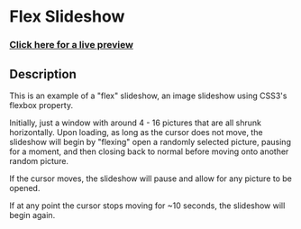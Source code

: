 # Flex Slideshow

### [Click here for a live preview](https://kylbutlr.github.io/flex-slideshow/)

## Description

This is an example of a "flex" slideshow, an image slideshow using CSS3's flexbox property.

Initially, just a window with around 4 - 16 pictures that are all shrunk horizontally. Upon loading, as long as the cursor does not move, the slideshow will begin by "flexing" open a randomly selected picture, pausing for a moment, and then closing back to normal before moving onto another random picture.

If the cursor moves, the slideshow will pause and allow for any picture to be opened.

If at any point the cursor stops moving for ~10 seconds, the slideshow will begin again.
